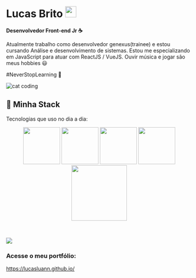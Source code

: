 <h1>Lucas Brito <img src="https://media.giphy.com/media/hvRJCLFzcasrR4ia7z/giphy.gif" width="30px"></h1>

<strong>Desenvolvedor Front-end Jr ☕</strong> 

<p>Atualmente trabalho como desenvolvedor genexus(trainee) e estou cursando Análise e desenvolvimento de sistemas.
   Estou me especializando em JavaScript para atuar com ReactJS / VueJS.
   Ouvir música e jogar são meus hobbies 😃
</p>

<p>#NeverStopLearning 🚀</p>

![cat coding](https://media.giphy.com/media/aNqEFrYVnsS52/giphy.gif )

##  🧠 Minha Stack

Tecnologias que uso no dia a dia:

<div align="center">

<img src="https://media3.giphy.com/media/ln7z2eWriiQAllfVcn/200w.webp" width="100">

<img src="https://i.giphy.com/media/eNAsjO55tPbgaor7ma/200w.webp" width="100">

<img src="https://i.giphy.com/media/KzJkzjggfGN5Py6nkT/200.webp" width="100">

<img src="https://i.giphy.com/media/IdyAQJVN2kVPNUrojM/200.webp" width="100">

<img src="https://media.giphy.com/media/kH6CqYiquZawmU1HI6/giphy.gif" width="150">


</div>

##

<div style="display: inline_block"><br>
</div>



<a href="https://www.linkedin.com/in/lucas-brito18/" target="_blank">

<img src="https://img.shields.io/badge/-LinkedIn-%230077B5?style=for-the-badge&logo=linkedin&logoColor=white" target="_blank">

</a>


</div>

### Acesse o meu portfólio:
https://lucasluann.github.io/
